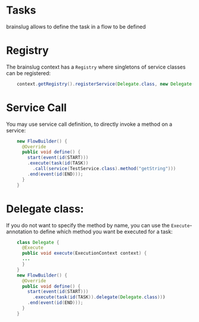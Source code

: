 # Tasks
brainslug allows to define the task in a flow to be defined

# Registry

The brainslug context has a `Registry` where singletons of service classes can be registered:

```java
    context.getRegistry().registerService(Delegate.class, new Delegate());
```

# Service Call

You may use service call definition, to directly invoke a method on a service:

```java
    new FlowBuilder() {
      @Override
      public void define() {
        start(event(id(START)))
        .execute(task(id(TASK))
          .call(service(TestService.class).method("getString")))
        .end(event(id(END)));
      }
    }
```

# Delegate class:

If you do not want to specify the method by name, you can use the `Execute`-annotation to define which 
method you want be executed for a task:

```java
    class Delegate {
      @Execute
      public void execute(ExecutionContext context) {
      ...
      }
    }
    new FlowBuilder() {
      @Override
      public void define() {
        start(event(id(START)))
          .execute(task(id(TASK)).delegate(Delegate.class)))
        .end(event(id(END)));
      }
    }
```
